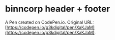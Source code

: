 # binncorp header + footer

A Pen created on CodePen.io. Original URL: [https://codepen.io/g3kdigital/pen/XaKJaM](https://codepen.io/g3kdigital/pen/XaKJaM).


